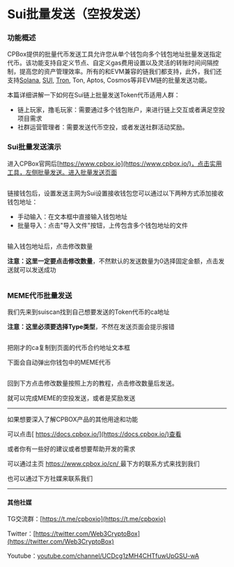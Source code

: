 # Sui批量发送（空投发送）

### 功能概述

CPBox提供的批量代币发送工具允许您从单个钱包向多个钱包地址批量发送指定代币。该功能支持自定义节点、自定义gas费用设置以及灵活的转账时间间隔控制，提高您的资产管理效率。所有的和EVM兼容的链我们都支持，此外，我们还支持[Solana](https://www.cpbox.io/cn/solana/batch/send), [SUI](https://www.cpbox.io/cn/sui/batch-send-token), [Tron](https://www.cpbox.io/cn/tron/batch-send-token), Ton, Aptos, Cosmos等非EVM链的批量发送功能。

本篇详细讲解一下如何在Sui链上批量发送Token代币适用人群：

* 链上玩家，撸毛玩家：需要通过多个钱包账户，来进行链上交互或者满足空投项目需求
* 社群运营管理者：需要发送代币空投，或者发送社群活动奖励。

### Sui批量发送演示

进入CPBox官网后[https://www.cpbox.io](https://www.cpbox.io/)，点击实用工具，左侧批量发送。进入批量发送页面

<figure><img src="https://uf6jjv03ijb.sg.larksuite.com/space/api/box/stream/download/asynccode/?code=YTg5ODNmYmEwZDRjMWI3YmEwYWVjYzZkZTk0NTFiMDJfcWFsSjgzRGpvVTZDcElvZWhhaTJxd0FyZ2Z3YlN1RDhfVG9rZW46UzA1WWJ5ZzJrb2x6ZXB4S29YWmxZSG9YZ3llXzE3NDcxOTU0MjA6MTc0NzE5OTAyMF9WNA" alt=""><figcaption></figcaption></figure>

链接钱包后，设置发送主网为Sui设置接收钱包您可以通过以下两种方式添加接收钱包地址：

* 手动输入：在文本框中直接输入钱包地址
* 批量导入：点击"导入文件"按钮，上传包含多个钱包地址的文件

<figure><img src="https://uf6jjv03ijb.sg.larksuite.com/space/api/box/stream/download/asynccode/?code=OTdkZjk4YmNmN2JhMGU3M2ExNWI0MWMxMzY1MWZhNTFfYW0zVkJOcEFnUGJaMXlzTE1PVE9xYjhvMFJ4dzgxVWpfVG9rZW46QVRVTmJacE0xb1Y5SUV4dGNsWmw1TXg4Z2FmXzE3NDcxOTU0MjA6MTc0NzE5OTAyMF9WNA" alt=""><figcaption></figcaption></figure>

输入钱包地址后，点击修改数量

**注意：这里一定要点击修改数量**，不然默认的发送数量为0选择固定金额，点击发送就可以发送成功

<figure><img src="https://uf6jjv03ijb.sg.larksuite.com/space/api/box/stream/download/asynccode/?code=NjMyNDc4NzNkODliZDgxNTk5YTRmMzU4MTczNWVlZTlfVHBvVFp4Tkk2OEZMUTVRVG5SNnlIN1FhWEFsbWlIUnRfVG9rZW46TXNWcGJaTTdUb0F6SDZ4eVhVTWx2eHd1Z2pjXzE3NDcxOTU0MjA6MTc0NzE5OTAyMF9WNA" alt=""><figcaption></figcaption></figure>

### MEME代币批量发送

我们先来到suiscan找到自己想要发送的Token代币的ca地址

**注意：这里必须要选择Type类型**，不然在发送页面会提示报错

<figure><img src="https://uf6jjv03ijb.sg.larksuite.com/space/api/box/stream/download/asynccode/?code=OGRjNzI0ZTA2YmIwMDY4NThjNDM5ZDM2NmVkOTg2MzZfTWFaRHd6UWZVeFBVSG8yVGNVTkpoWjh0ZUZ5NHl6MWZfVG9rZW46Sks2M2JQNENHb1Rlalh4cWVXQ2xxejBJZ05mXzE3NDcxOTU0MjA6MTc0NzE5OTAyMF9WNA" alt=""><figcaption></figcaption></figure>

把刚才的ca复制到页面的代币合约地址文本框

下面会自动弹出你钱包中的MEME代币

<figure><img src="https://uf6jjv03ijb.sg.larksuite.com/space/api/box/stream/download/asynccode/?code=ZDc4ZTFlNjNhYmE2ZTBiYmMwMTI2MjQ4NWVkNmRhYmFfWVdZZ09BcmRZcGp0U1lmWUNhZTA3elBpdW5DRzJKT0NfVG9rZW46UU5uZ2JUbktCb1pjTUd4UGJuUWw5RGJNZ0YwXzE3NDcxOTU0MjA6MTc0NzE5OTAyMF9WNA" alt=""><figcaption></figcaption></figure>

回到下方点击修改数量按照上方的教程，点击修改数量后发送。

就可以完成MEME的空投发送，或者是奖励发送

***

如果想要深入了解CPBOX产品的其他用途和功能

可以点击[ https://docs.cpbox.io/](https://docs.cpbox.io/)查看

或者你有一些好的建议或者想要帮助开发的需求

可以通过主页 [https://www.cpbox.io/cn/ ](https://www.cpbox.io/cn/)最下方的联系方式来找到我们

也可以通过下方社媒来联系我们

***

#### 其他社媒

TG交流群：[https://t.me/cpboxio](https://t.me/cpboxio)

Twitter：[https://twitter.com/Web3CryptoBox](https://twitter.com/Web3CryptoBox)

Youtube：[youtube.com/channel/UCDcg1zMH4CHTfuwUpGSU-wA](https://www.youtube.com/channel/UCDcg1zMH4CHTfuwUpGSU-wA)
